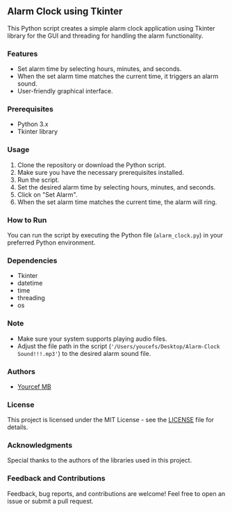 ## Alarm Clock using Tkinter

This Python script creates a simple alarm clock application using Tkinter library for the GUI and threading for handling the alarm functionality.

### Features
- Set alarm time by selecting hours, minutes, and seconds.
- When the set alarm time matches the current time, it triggers an alarm sound.
- User-friendly graphical interface.

### Prerequisites
- Python 3.x
- Tkinter library

### Usage
1. Clone the repository or download the Python script.
2. Make sure you have the necessary prerequisites installed.
3. Run the script.
4. Set the desired alarm time by selecting hours, minutes, and seconds.
5. Click on "Set Alarm".
6. When the set alarm time matches the current time, the alarm will ring.

### How to Run
You can run the script by executing the Python file (`alarm_clock.py`) in your preferred Python environment.

### Dependencies
- Tkinter
- datetime
- time
- threading
- os

### Note
- Make sure your system supports playing audio files.
- Adjust the file path in the script (`'/Users/youcefs/Desktop/Alarm-Clock Sound!!!.mp3'`) to the desired alarm sound file.

### Authors
- [Yourcef MB](https://github.com/Xemum)

### License
This project is licensed under the MIT License - see the [LICENSE](./LICENSE) file for details.

### Acknowledgments
Special thanks to the authors of the libraries used in this project.

### Feedback and Contributions
Feedback, bug reports, and contributions are welcome! Feel free to open an issue or submit a pull request.
